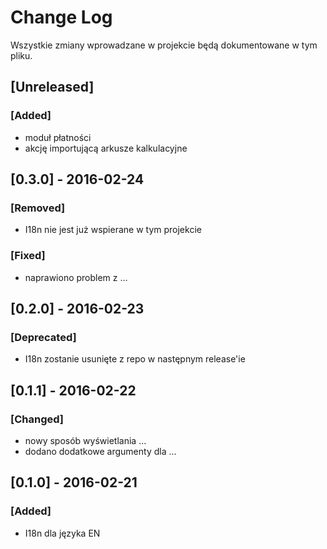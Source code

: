 # Change Log
Wszystkie zmiany wprowadzane w projekcie będą dokumentowane w tym pliku.

## [Unreleased]
### [Added]
- moduł płatności
- akcję importującą arkusze kalkulacyjne

## [0.3.0] - 2016-02-24
### [Removed]
- I18n nie jest już wspierane w tym projekcie

### [Fixed]
- naprawiono problem z ...

## [0.2.0] - 2016-02-23
### [Deprecated]
- I18n zostanie usunięte z repo w następnym release'ie

## [0.1.1] - 2016-02-22
### [Changed]
- nowy sposób wyświetlania ...
- dodano dodatkowe argumenty dla ...

## [0.1.0] - 2016-02-21
### [Added]
- I18n dla języka EN
